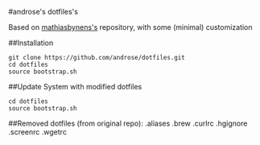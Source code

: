 #androse's dotfiles's

Based on [mathiasbynens's](https://github.com/mathiasbynens) repository, with some (minimal) customization

##Installation

```
git clone https://github.com/androse/dotfiles.git
cd dotfiles
source bootstrap.sh
```

##Update System with modified dotfiles

```
cd dotfiles
source bootstrap.sh
```

##Removed dotfiles (from original repo):
.aliases .brew .curlrc .hgignore .screenrc .wgetrc 
